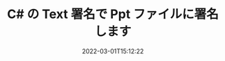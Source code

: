 ---
############################# Static ############################
layout: "auto-gen-signature"
date: 2022-03-01T15:12:22
draft: false
operation: Sign
signaturetype: Text
fileformat: Ppt
productName: .NET
lang: ja
productCode: net
otherformats: pdf doc docx docm dot dotm dotx odt ott rtf xls xlsx xlsm xlsb csv ods ots xltx xltm ppt pptx pps ppsx odp otp potx potm pptm ppsm png jpg bmp gif tiff svg webp wmf
breadcrumb: Put Text signature on Ppt for C#

############################# Head ############################
head_title: "C# を使用して Ppt ファイルに Text 署名を追加する"
head_description: "数行のコードを使用して、.NET の Ppt ファイルに Text 署名を付けます。 GroupDocs Document Signature API を使用して、多数のファイル形式に署名します。"

############################# Header ############################
title: "C# の Text 署名で Ppt ファイルに署名します"
description: "数行の .NET コードで Text 署名を追加する方法"
bg_image: "https://cms.admin.containerize.com/templates/aspose/App_Themes/V3/images/bg/header1.png"
bg_overlay: false
button:
    enable: true

############################# SubMenu ############################
submenu:
    enable: true

    left:
        img_alt: "GroupDocs.Signature for .NET"
        image: "https://cms.admin.containerize.com/templates/groupdocs/images/product-logos/90x90-noborder/groupdocs-signature-net.png"
        product: "GroupDocs.Signature"
        platform: ".NET"



############################# About ############################
about:
    enable: true
    title: "GroupDocs.Signature for .NET API について"
    content: |
        [GroupDocs.Signature for .NET](https://products.groupdocs.com/signature/net/) は、デジタル ドキュメントの電子署名用の一般的な API です。テキスト、画像、デジタル証明書、バーコード、QR コード、スタンプ、メタデータなどの署名を利用できます。署名は、PDF、MS Word ドキュメント、MS Excel ワークブック、MS PowerPoint プレゼンテーション、Adobe Photoshop ファイル、およびさまざまな画像形式に配置できます。顧客は文書に署名し、それらの文書に付けられた電子署名を更新、検索、検証、削除、またはプレビューできます。さらに、署名をカスタマイズするための多くの機能が提供されます。
    

############################# Steps ############################
steps:
    enable: true
    title_left: "C# で Text を使用して Ppt に署名する手順"
    content_left: |
        [GroupDocs.Signature for .NET](https://products.groupdocs.com/signature/net/) は、Ppt ドキュメントに Text 署名ですばやく簡単に署名する機能を提供します。
        
        * パスまたはメモリ ストリームとして署名することになっている Ppt ファイルを提供する署名クラスのインスタンスを作成します
        * SignOptions クラスをインスタンス化し、要求されたすべてのデータを設定します。
        * 出力 Ppt ファイルまたはメモリ ストリームを渡す Signature.Sign() メソッドを呼び出します。

    title_right: "System Requirements"
    content_right: |
        GroupDocs.Signature for .NET を使用したドキュメント署名は、いくつかの簡単な手順で実行できます。当社の API は、すべての主要なプラットフォームとオペレーティング システムでサポートされています。以下のコードを実行する前に、システムに次の前提条件がインストールされていることを確認してください。

        * オペレーティング システム: Microsoft Windows、Linux、MacOS
        * 開発環境: Microsoft Visual Studio, Xamarin, MonoDevelop
        * Frameworks: .NET Framework, .NET Standard, .NET Core, Mono
        * [Nuget](https://www.nuget.org/packages/groupdocs.signature) から最新の GroupDocs.Signature for .NET を取得します
         
    code: |
        ```csharp    
                
        // Set up input Ppt file
        string filePath = "input.ppt";
        // Set up output file
        string outputFilePath = "output.ppt";

        // Instantiate Signature for input file
        using (GroupDocs.Signature.Signature signature = new GroupDocs.Signature.Signature(filePath))
        {
                //Provide sign options
                TextSignOptions options = new TextSignOptions("John Smith")
                {
                    // set signature position
                    Left = 50,
                    Top = 200,
                };

                // sign Ppt document
                SignResult result = signature.Sign(outputFilePath, options);
        }

        ```

############################# Demos ############################
demos:
    enable: true
    title: "Text ライブ デモで Ppt ドキュメントに署名"
    content: |
       [GroupDocs.Signature App](https://products.groupdocs.app/signature/family) Web サイトにアクセスして、さまざまな署名で Ppt ファイルに今すぐ署名してください。無料のオンラインデモがあなたを待っています。          

############################# More Formats ############################
more_formats:
    enable: true
    title: "C# でサポートされているその他の Text 署名"
    content: |
        "Ppt に他の署名タイプで署名することもできます。以下のリストをご覧ください。"
    format: 
       
       
back_to_top:
    enable: true
---